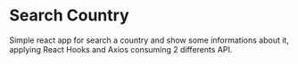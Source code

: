 # Search Country 

Simple react app for search a country and show some informations about it, applying React Hooks and Axios consuming 2 differents API.